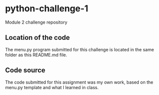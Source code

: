 # python-challenge-1
 Module 2 challenge repository
## Location of the code
The menu.py program submitted for this challenge is located in the same folder as this README.md file.

## Code source
The code submitted for this assignment was my own work, based on the menu.py template and what I learned in class.

